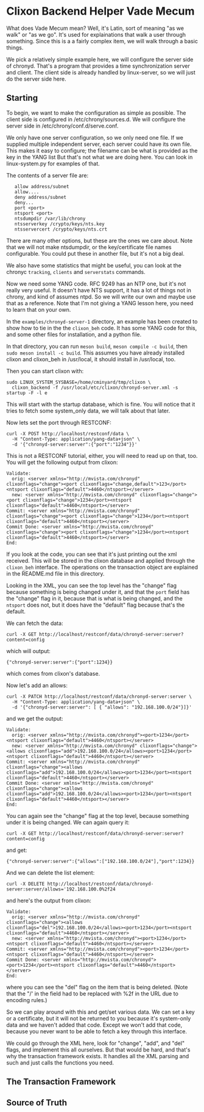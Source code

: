 # Clixon Backend Helper Vade Mecum

What does Vade Mecum mean?  Well, it's Latin, sort of meaning "as we
walk" or "as we go".  It's used for explainations that walk a user
through something.  Since this is a a fairly complex item, we will
walk through a basic things.

We pick a relatively simple example here, we will configure the server
side of chronyd.  That's a program that provides a time
synchronization server and client.  The client side is already handled
by linux-server, so we will just do the server side here.

## Starting

To begin, we want to make the configuration as simple as possible.
The client side is configured in /etc/chrony/sources.d.  We will
configure the server side in /etc/chrony/conf.d/serve.conf.

We only have one server configuration, so we only need one file.  If
we supplied multiple independent server, each server could have its
own file.  This makes it easy to configure; the filename can be what
is provided as the key in the YANG list But that's not what we are
doing here.  You can look in linux-system.py for examples of that.

The contents of a server file are:
```
   allow address/subnet
   allow....
   deny address/subnet
   deny...
   port <port>
   ntsport <port>
   ntsdumpdir /var/lib/chrony
   ntsserverkey /crypto/keys/nts.key
   ntsservercert /crypto/keys/nts.crt
```

There are many other options, but these are the ones we care about.
Note that we will not make ntsdumpdir, or the key/certificate file
names configurable.  You could put these in another file, but it's not
a big deal.

We also have some statistics that might be useful, you can look at the
chronyc `tracking`, `clients` and `serverstats` commands.

Now we need some YANG code.  RFC 9249 has an NTP one, but it's not
really very useful.  It doesn't have NTS support, it has a lot of
things not in chrony, and kind of assumes ntpd.  So we will write our
own and maybe use that as a reference.  Note that I'm not giving a
YANG lesson here, you need to learn that on your own.

In the `examples/chronyd-server-1` directory, an example has been
created to show how to tie in the the `clixon_beh` code.  It has some
YANG code for this, and some other files for installation, and a
python file.

In that directory, you can run `meson build`, `meson compile -c build`,
then `sudo meson install -c build`.  This assumes you have already installed
clixon and clixon_beh in /usr/local, it should install in /usr/local, too.

Then you can start clixon with:
```
sudo LINUX_SYSTEM_SYSBASE=/home/cminyard/tmp/clixon \
  clixon_backend -f /usr/local/etc/clixon/chronyd-server.xml -s startup -F -l e
```
This will start with the startup database, which is fine.  You will notice
that it tries to fetch some system\_only data, we will talk about that later.

Now lets set the port through RESTCONF:
```
curl -X POST http://localhost/restconf/data \
  -H "Content-Type: application/yang-data+json" \
  -d '{"chronyd-server:server":{"port":"1234"}}'
```
This is not a RESTCONF tutorial, either, you will need to read up on that,
too.  You will get the following output from clixon:
```
Validate:
  orig: <server xmlns="http://mvista.com/chronyd" clixonflags="change"><port clixonflags="change,default">123</port><ntsport clixonflags="default">4460</ntsport></server>
  new: <server xmlns="http://mvista.com/chronyd" clixonflags="change"><port clixonflags="change">1234</port><ntsport clixonflags="default">4460</ntsport></server>
Commit: <server xmlns="http://mvista.com/chronyd" clixonflags="change"><port clixonflags="change">1234</port><ntsport clixonflags="default">4460</ntsport></server>
Commit Done: <server xmlns="http://mvista.com/chronyd" clixonflags="change"><port clixonflags="change">1234</port><ntsport clixonflags="default">4460</ntsport></server>
End:
```

If you look at the code, you can see that it's just printing out the
xml received.  This will be stored in the clixon database and applied
through the `clixon_beh` interface.  The operations on the transaction
object are explained in the README.md file in this directory.

Looking in the XML, you can see the top level has the "change" flag
because something is being changed under it, and that the `port` field
has the "change" flag in it, because that is what is being changed,
and the `ntsport` does not, but it does have the "default" flag
because that's the default.

We can fetch the data:
```
curl -X GET http://localhost/restconf/data/chronyd-server:server?content=config
```
which will output:
```
{"chronyd-server:server":{"port":1234}}
```
which comes from clixon's database.

Now let's add an allows:
```
curl -X PATCH http://localhost/restconf/data/chronyd-server:server \
  -H "Content-Type: application/yang-data+json" \
  -d '{"chronyd-server:server": [ { "allows": "192.168.100.0/24"}]}'
```
and we get the output:
```
Validate:
  orig: <server xmlns="http://mvista.com/chronyd"><port>1234</port><ntsport clixonflags="default">4460</ntsport></server>
  new: <server xmlns="http://mvista.com/chronyd" clixonflags="change"><allows clixonflags="add">192.168.100.0/24</allows><port>1234</port><ntsport clixonflags="default">4460</ntsport></server>
Commit: <server xmlns="http://mvista.com/chronyd" clixonflags="change"><allows clixonflags="add">192.168.100.0/24</allows><port>1234</port><ntsport clixonflags="default">4460</ntsport></server>
Commit Done: <server xmlns="http://mvista.com/chronyd" clixonflags="change"><allows clixonflags="add">192.168.100.0/24</allows><port>1234</port><ntsport clixonflags="default">4460</ntsport></server>
End:
```
You can again see the "change" flag at the top level, because something
under it is being changed.  We can again query it:
```
curl -X GET http://localhost/restconf/data/chronyd-server:server?content=config
```
and get:
```
{"chronyd-server:server":{"allows":["192.168.100.0/24"],"port":1234}}
```

And we can delete the list element:
```
curl -X DELETE http://localhost/restconf/data/chronyd-server:server/allows='192.168.100.0%2f24
```
and here's the output from clixon:
```
Validate:
  orig: <server xmlns="http://mvista.com/chronyd" clixonflags="change"><allows clixonflags="del">192.168.100.0/24</allows><port>1234</port><ntsport clixonflags="default">4460</ntsport></server>
  new: <server xmlns="http://mvista.com/chronyd"><port>1234</port><ntsport clixonflags="default">4460</ntsport></server>
Commit: <server xmlns="http://mvista.com/chronyd"><port>1234</port><ntsport clixonflags="default">4460</ntsport></server>
Commit Done: <server xmlns="http://mvista.com/chronyd"><port>1234</port><ntsport clixonflags="default">4460</ntsport></server>
End:
```
where you can see the "del" flag on the item that is being deleted.
(Note that the "/' in the field had to be replaced with %2f in the URL
due to encoding rules.)

So we can play around with this and get/set various data.  We can set
a key or a certificate, but it will not be returned to you because
it's system-only data and we haven't added that code.  Except we won't
add that code, because you never want to be able to fetch a key
through this interface.

We could go through the XML here, look for "change", "add", and "del"
flags, and implement this all ourselves.  But that would be hard, and
that's why the transaction framework exists.  It handles all the XML
parsing and such and just calls the functions you need.

## The Transaction Framework

## Source of Truth
